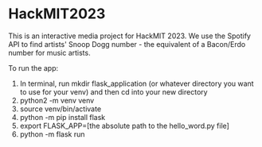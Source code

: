 # HackMIT2023

This is an interactive media project for HackMIT 2023. We use the Spotify API to find artists' Snoop Dogg number - the equivalent of a Bacon/Erdo number for music artists. 

To run the app:
1. In terminal, run mkdir flask_application (or whatever directory you want to use for your venv) and then cd into your new directory
2. python2 -m venv venv
3. source venv/bin/activate
4. python -m pip install flask
5. export FLASK_APP=[the absolute path to the hello_word.py file]
6. python -m flask run